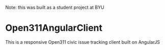 Note: this was built as a student project at BYU

Open311AngularClient
====================

This is a responsive Open311 civic issue tracking client built on AngularJS
